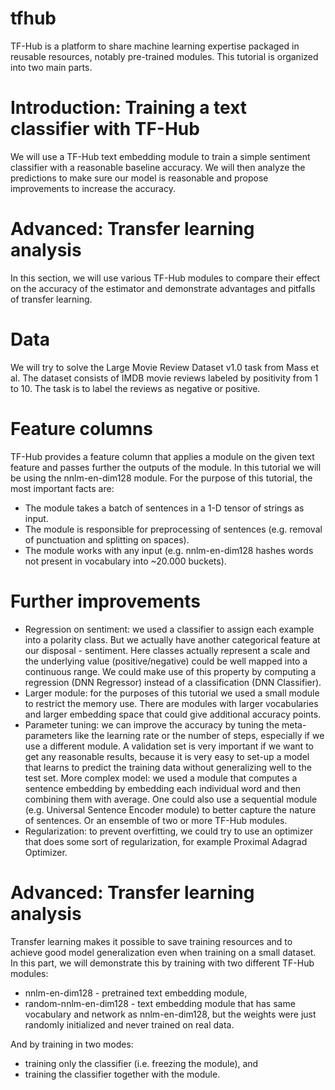 # tfhub

TF-Hub is a platform to share machine learning expertise packaged in reusable resources, notably pre-trained modules. This tutorial is organized into two main parts.

# Introduction: Training a text classifier with TF-Hub

We will use a TF-Hub text embedding module to train a simple sentiment classifier with a reasonable baseline accuracy. We will then analyze the predictions to make sure our model is reasonable and propose improvements to increase the accuracy.

# Advanced: Transfer learning analysis

In this section, we will use various TF-Hub modules to compare their effect on the accuracy of the estimator and demonstrate advantages and pitfalls of transfer learning.

# Data

We will try to solve the Large Movie Review Dataset v1.0 task from Mass et al. The dataset consists of IMDB movie reviews labeled by positivity from 1 to 10. The task is to label the reviews as negative or positive.

# Feature columns

TF-Hub provides a feature column that applies a module on the given text feature and passes further the outputs of the module. In this tutorial we will be using the nnlm-en-dim128 module. For the purpose of this tutorial, the most important facts are:

  * The module takes a batch of sentences in a 1-D tensor of strings as input.
  * The module is responsible for preprocessing of sentences (e.g. removal of punctuation and splitting on spaces).
  * The module works with any input (e.g. nnlm-en-dim128 hashes words not present in vocabulary into ~20.000 buckets).
# Further improvements

* Regression on sentiment: we used a classifier to assign each example into a polarity class. But we actually have another categorical feature at our disposal - sentiment. Here classes actually represent a scale and the underlying value (positive/negative) could be well mapped into a continuous range. We could make use of this property by computing a regression (DNN Regressor) instead of a classification (DNN Classifier).
* Larger module: for the purposes of this tutorial we used a small module to restrict the memory use. There are modules with larger vocabularies and larger embedding space that could give additional accuracy points.
* Parameter tuning: we can improve the accuracy by tuning the meta-parameters like the learning rate or the number of steps, especially if we use a different module. A validation set is very important if we want to get any reasonable results, because it is very easy to set-up a model that learns to predict the training data without generalizing well to the test set.
More complex model: we used a module that computes a sentence embedding by embedding each individual word and then combining them with average. One could also use a sequential module (e.g. Universal Sentence Encoder module) to better capture the nature of sentences. Or an ensemble of two or more TF-Hub modules.
* Regularization: to prevent overfitting, we could try to use an optimizer that does some sort of regularization, for example Proximal Adagrad Optimizer.

# Advanced: Transfer learning analysis

Transfer learning makes it possible to save training resources and to achieve good model generalization even when training on a small dataset. In this part, we will demonstrate this by training with two different TF-Hub modules:

  * nnlm-en-dim128 - pretrained text embedding module,
  * random-nnlm-en-dim128 - text embedding module that has same vocabulary and network as nnlm-en-dim128, but the weights were just randomly initialized and never trained on real data.

And by training in two modes:

  * training only the classifier (i.e. freezing the module), and
  * training the classifier together with the module.
